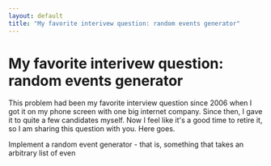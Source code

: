 ```yaml
---
layout: default
title: "My favorite interivew question: random events generator"
---
```


# My favorite interivew question: random events generator

This problem had been my favorite interview question since 2006 when I got it on my phone screen
with one big internet company. Since then, I gave it to quite a few candidates myself. Now I feel
like it's a good time to retire it, so I am sharing this question with you. Here goes.

Implement a random event generator - that is, something that takes an arbitrary list of even